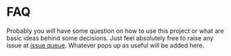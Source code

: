 # FAQ

Probably you will have some question on how to use this project or what are basic ideas behind some decisions. Just feel absolutely free to raise any issue at [issue queue](https://gitlab.com/MacMladen/mci-drupal/issues). Whatever pops up as useful will be added here.
